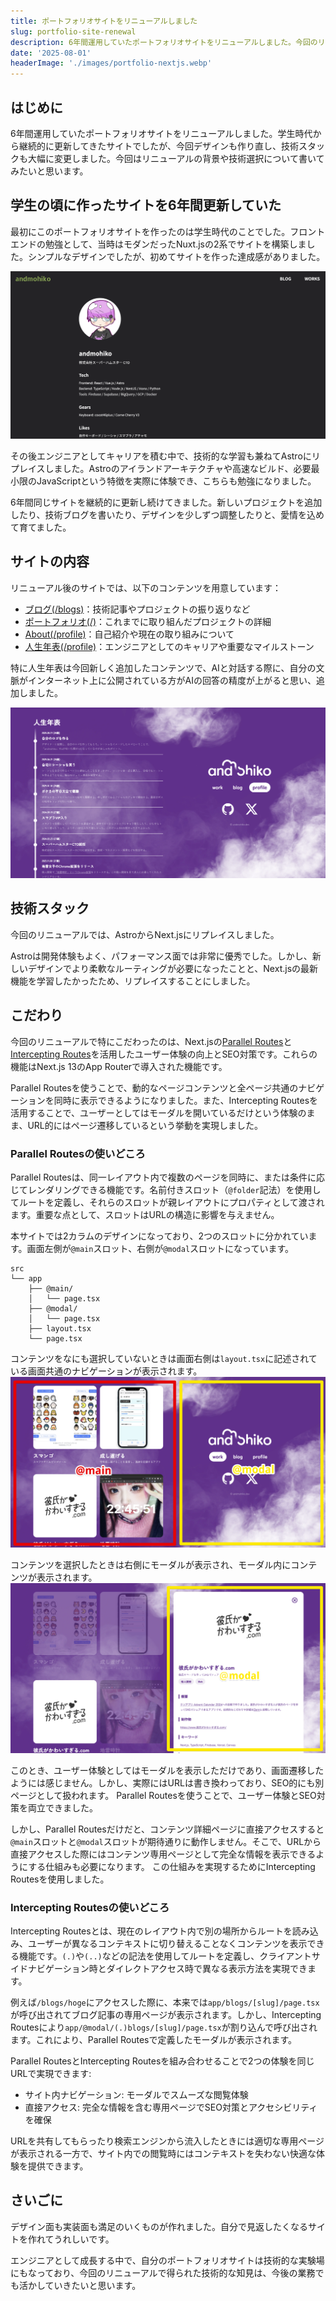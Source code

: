 ```yaml
---
title: ポートフォリオサイトをリニューアルしました
slug: portfolio-site-renewal
description: 6年間運用していたポートフォリオサイトをリニューアルしました。今回のリプレイスのこだわりについて書きました。
date: '2025-08-01'
headerImage: './images/portfolio-nextjs.webp'
---
```


## はじめに

6年間運用していたポートフォリオサイトをリニューアルしました。学生時代から継続的に更新してきたサイトでしたが、今回デザインも作り直し、技術スタックも大幅に変更しました。今回はリニューアルの背景や技術選択について書いてみたいと思います。

## 学生の頃に作ったサイトを6年間更新していた

最初にこのポートフォリオサイトを作ったのは学生時代のことでした。フロントエンドの勉強として、当時はモダンだったNuxt.jsの2系でサイトを構築しました。シンプルなデザインでしたが、初めてサイトを作った達成感がありました。

![昔のandmohiko.dev](./images/portfolio-astro.png)

その後エンジニアとしてキャリアを積む中で、技術的な学習も兼ねてAstroにリプレイスしました。Astroのアイランドアーキテクチャや高速なビルド、必要最小限のJavaScriptという特徴を実際に体験でき、こちらも勉強になりました。

6年間同じサイトを継続的に更新し続けてきました。新しいプロジェクトを追加したり、技術ブログを書いたり、デザインを少しずつ調整したりと、愛情を込めて育てました。

## サイトの内容

リニューアル後のサイトでは、以下のコンテンツを用意しています：

- [ブログ(/blogs)](/blogs)：技術記事やプロジェクトの振り返りなど
- [ポートフォリオ(/)](/)：これまでに取り組んだプロジェクトの詳細
- [About(/profile)](/profile)：自己紹介や現在の取り組みについて
- [人生年表(/profile)](/profile#timeline)：エンジニアとしてのキャリアや重要なマイルストーン

特に人生年表は今回新しく追加したコンテンツで、AIと対話する際に、自分の文脈がインターネット上に公開されている方がAIの回答の精度が上がると思い、追加しました。

![人生年表](./images/timeline.png)

## 技術スタック

今回のリニューアルでは、AstroからNext.jsにリプレイスしました。

Astroは開発体験もよく、パフォーマンス面では非常に優秀でした。しかし、新しいデザインでより柔軟なルーティングが必要になったことと、Next.jsの最新機能を学習したかったため、リプレイスすることにしました。

## こだわり

今回のリニューアルで特にこだわったのは、Next.jsの[Parallel Routes](https://nextjs.org/docs/app/api-reference/file-conventions/parallel-routes)と[Intercepting Routes](https://nextjs.org/docs/app/api-reference/file-conventions/intercepting-routes)を活用したユーザー体験の向上とSEO対策です。これらの機能はNext.js 13のApp Routerで導入された機能です。

Parallel Routesを使うことで、動的なページコンテンツと全ページ共通のナビゲーションを同時に表示できるようになりました。また、Intercepting Routesを活用することで、ユーザーとしてはモーダルを開いているだけという体験のまま、URL的にはページ遷移しているという挙動を実現しました。

### Parallel Routesの使いどころ

Parallel Routesは、同一レイアウト内で複数のページを同時に、または条件に応じてレンダリングできる機能です。名前付きスロット（`@folder`記法）を使用してルートを定義し、それらのスロットが親レイアウトにプロパティとして渡されます。重要な点として、スロットはURLの構造に影響を与えません。

本サイトでは2カラムのデザインになっており、2つのスロットに分かれています。画面左側が`@main`スロット、右側が`@modal`スロットになっています。

```
src
└── app
    ├── @main/
    │   └── page.tsx
    ├── @modal/
    │   └── page.tsx
    ├── layout.tsx
    └── page.tsx
```

コンテンツをなにも選択していないときは画面右側は`layout.tsx`に記述されている画面共通のナビゲーションが表示されます。
![本サイトのスロット](./images/parallel-routes.png)

コンテンツを選択したときは右側にモーダルが表示され、モーダル内にコンテンツが表示されます。
![モーダルスロットの表示](./images/modal-slot.png)

このとき、ユーザー体験としてはモーダルを表示しただけであり、画面遷移したようには感じません。しかし、実際にはURLは書き換わっており、SEO的にも別ページとして扱われます。
Parallel Routesを使うことで、ユーザー体験とSEO対策を両立できました。

しかし、Parallel Routesだけだと、コンテンツ詳細ページに直接アクセスすると`@main`スロットと`@modal`スロットが期待通りに動作しません。そこで、URLから直接アクセスした際にはコンテンツ専用ページとして完全な情報を表示できるようにする仕組みも必要になります。
この仕組みを実現するためにIntercepting Routesを使用しました。

### Intercepting Routesの使いどころ

Intercepting Routesとは、現在のレイアウト内で別の場所からルートを読み込み、ユーザーが異なるコンテキストに切り替えることなくコンテンツを表示できる機能です。`(.)`や`(..)`などの記法を使用してルートを定義し、クライアントサイドナビゲーション時とダイレクトアクセス時で異なる表示方法を実現できます。

例えば`/blogs/hoge`にアクセスした際に、本来では`app/blogs/[slug]/page.tsx`が呼び出されてブログ記事の専用ページが表示されます。しかし、Intercepting Routesにより`app/@modal/(.)blogs/[slug]/page.tsx`が割り込んで呼び出されます。これにより、Parallel Routesで定義したモーダルが表示されます。

Parallel RoutesとIntercepting Routesを組み合わせることで2つの体験を同じURLで実現できます:

- サイト内ナビゲーション: モーダルでスムーズな閲覧体験
- 直接アクセス: 完全な情報を含む専用ページでSEO対策とアクセシビリティを確保

URLを共有してもらったり検索エンジンから流入したときには適切な専用ページが表示される一方で、サイト内での閲覧時にはコンテキストを失わない快適な体験を提供できます。

## さいごに

デザイン面も実装面も満足のいくものが作れました。自分で見返したくなるサイトを作れてうれしいです。

エンジニアとして成長する中で、自分のポートフォリオサイトは技術的な実験場にもなっており、今回のリニューアルで得られた技術的な知見は、今後の業務でも活かしていきたいと思います。
